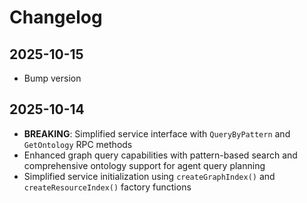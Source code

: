 # Changelog

## 2025-10-15

- Bump version

## 2025-10-14

- **BREAKING**: Simplified service interface with `QueryByPattern` and
  `GetOntology` RPC methods
- Enhanced graph query capabilities with pattern-based search and comprehensive
  ontology support for agent query planning
- Simplified service initialization using `createGraphIndex()` and
  `createResourceIndex()` factory functions
